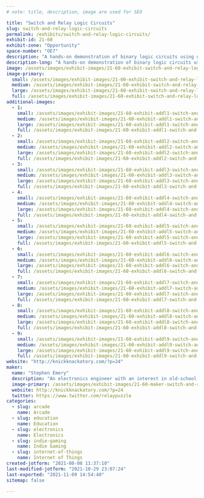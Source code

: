 ```yaml
---
# note: title, description, image are used for SEO

title: "Switch and Relay Logic Circuits"
slug: switch-and-relay-logic-circuits
permalink: /exhibits/switch-and-relay-logic-circuits/
exhibit-id: 21-60
exhibit-zone: "Opportunity"
space-number: "OE7"
description: "A hands-on demonstration of binary logic circuits using only switches and relays."
description-long: "A hands-on demonstration of binary logic circuits using only switches and relays. Circuits available for attendees to play with include a reconfigurable logic gate, a four-bit adder, a four-bit counter, river-crossing puzzles, and Ring the Bell, an IoT arcade machine based on the Chinese Ring Puzzle. Ring the Bell now has four levels of difficulty: players will be able to solve it by turning on four, five, six, or seven lights."
image: /assets/images/exhibit-images/21-60-exhibit-switch-and-relay-logic-circuits-img-8483-large.JPG
image-primary: 
  small: /assets/images/exhibit-images/21-60-exhibit-switch-and-relay-logic-circuits-img-8483-small.JPG
  medium: /assets/images/exhibit-images/21-60-exhibit-switch-and-relay-logic-circuits-img-8483-medium.JPG
  large: /assets/images/exhibit-images/21-60-exhibit-switch-and-relay-logic-circuits-img-8483-large.JPG
  full: /assets/images/exhibit-images/21-60-exhibit-switch-and-relay-logic-circuits-img-8483-full.JPG
additional-images: 
  - 1:
    small: /assets/images/exhibit-images/21-60-exhibit-addl1-switch-and-relay-logic-circuits-emery-adder-front-2-1024x768-small.png
    medium: /assets/images/exhibit-images/21-60-exhibit-addl1-switch-and-relay-logic-circuits-emery-adder-front-2-1024x768-medium.png
    large: /assets/images/exhibit-images/21-60-exhibit-addl1-switch-and-relay-logic-circuits-emery-adder-front-2-1024x768-large.png
    full: /assets/images/exhibit-images/21-60-exhibit-addl1-switch-and-relay-logic-circuits-emery-adder-front-2-1024x768-full.png
  - 2:
    small: /assets/images/exhibit-images/21-60-exhibit-addl2-switch-and-relay-logic-circuits-emery-adder-inside-1-1024x768-small.png
    medium: /assets/images/exhibit-images/21-60-exhibit-addl2-switch-and-relay-logic-circuits-emery-adder-inside-1-1024x768-medium.png
    large: /assets/images/exhibit-images/21-60-exhibit-addl2-switch-and-relay-logic-circuits-emery-adder-inside-1-1024x768-large.png
    full: /assets/images/exhibit-images/21-60-exhibit-addl2-switch-and-relay-logic-circuits-emery-adder-inside-1-1024x768-full.png
  - 3:
    small: /assets/images/exhibit-images/21-60-exhibit-addl3-switch-and-relay-logic-circuits-img-1440-small.JPG
    medium: /assets/images/exhibit-images/21-60-exhibit-addl3-switch-and-relay-logic-circuits-img-1440-medium.JPG
    large: /assets/images/exhibit-images/21-60-exhibit-addl3-switch-and-relay-logic-circuits-img-1440-large.JPG
    full: /assets/images/exhibit-images/21-60-exhibit-addl3-switch-and-relay-logic-circuits-img-1440-full.JPG
  - 4:
    small: /assets/images/exhibit-images/21-60-exhibit-addl4-switch-and-relay-logic-circuits-img-9076-small.JPG
    medium: /assets/images/exhibit-images/21-60-exhibit-addl4-switch-and-relay-logic-circuits-img-9076-medium.JPG
    large: /assets/images/exhibit-images/21-60-exhibit-addl4-switch-and-relay-logic-circuits-img-9076-large.JPG
    full: /assets/images/exhibit-images/21-60-exhibit-addl4-switch-and-relay-logic-circuits-img-9076-full.JPG
  - 5:
    small: /assets/images/exhibit-images/21-60-exhibit-addl5-switch-and-relay-logic-circuits-img-9078-small.JPG
    medium: /assets/images/exhibit-images/21-60-exhibit-addl5-switch-and-relay-logic-circuits-img-9078-medium.JPG
    large: /assets/images/exhibit-images/21-60-exhibit-addl5-switch-and-relay-logic-circuits-img-9078-large.JPG
    full: /assets/images/exhibit-images/21-60-exhibit-addl5-switch-and-relay-logic-circuits-img-9078-full.JPG
  - 6:
    small: /assets/images/exhibit-images/21-60-exhibit-addl6-switch-and-relay-logic-circuits-rtb-2018-full-1024x768-small.png
    medium: /assets/images/exhibit-images/21-60-exhibit-addl6-switch-and-relay-logic-circuits-rtb-2018-full-1024x768-medium.png
    large: /assets/images/exhibit-images/21-60-exhibit-addl6-switch-and-relay-logic-circuits-rtb-2018-full-1024x768-large.png
    full: /assets/images/exhibit-images/21-60-exhibit-addl6-switch-and-relay-logic-circuits-rtb-2018-full-1024x768-full.png
  - 7:
    small: /assets/images/exhibit-images/21-60-exhibit-addl7-switch-and-relay-logic-circuits-relaylogicgate-small.jpg
    medium: /assets/images/exhibit-images/21-60-exhibit-addl7-switch-and-relay-logic-circuits-relaylogicgate-medium.jpg
    large: /assets/images/exhibit-images/21-60-exhibit-addl7-switch-and-relay-logic-circuits-relaylogicgate-large.jpg
    full: /assets/images/exhibit-images/21-60-exhibit-addl7-switch-and-relay-logic-circuits-relaylogicgate-full.jpg
  - 8:
    small: /assets/images/exhibit-images/21-60-exhibit-addl8-switch-and-relay-logic-circuits-river-crossing-internal-1-1024x768-small.png
    medium: /assets/images/exhibit-images/21-60-exhibit-addl8-switch-and-relay-logic-circuits-river-crossing-internal-1-1024x768-medium.png
    large: /assets/images/exhibit-images/21-60-exhibit-addl8-switch-and-relay-logic-circuits-river-crossing-internal-1-1024x768-large.png
    full: /assets/images/exhibit-images/21-60-exhibit-addl8-switch-and-relay-logic-circuits-river-crossing-internal-1-1024x768-full.png
  - 9:
    small: /assets/images/exhibit-images/21-60-exhibit-addl9-switch-and-relay-logic-circuits-river-crossing-puzzles-3-1024x768-small.png
    medium: /assets/images/exhibit-images/21-60-exhibit-addl9-switch-and-relay-logic-circuits-river-crossing-puzzles-3-1024x768-medium.png
    large: /assets/images/exhibit-images/21-60-exhibit-addl9-switch-and-relay-logic-circuits-river-crossing-puzzles-3-1024x768-large.png
    full: /assets/images/exhibit-images/21-60-exhibit-addl9-switch-and-relay-logic-circuits-river-crossing-puzzles-3-1024x768-full.png
website: "http://knickknackatory.com/?p=24"
maker: 
  name: "Stephen Emery"
  description: "An electronics engineer with an interest in old-school switching logic."
  image-primary: /assets/images/exhibit-images/21-60-maker-switch-and-relay-logic-circuits-profile-pic-small-225x300-medium.jpg
  website: http://knickknackatory.com/?p=24
  twitter: https://www.twitter.com/relaypuzzle
categories: 
  - slug: arcade
    name: Arcade
  - slug: education
    name: Education
  - slug: electronics
    name: Electronics
  - slug: indie-gaming
    name: Indie Gaming
  - slug: internet-of-things
    name: Internet of Things
created-jotform: "2021-08-08 11:37:10"
last-modified-jotform: "2021-10-29 23:07:24"
last-exported: "2021-11-09 14:54:40"
sitemap: false

---
```

